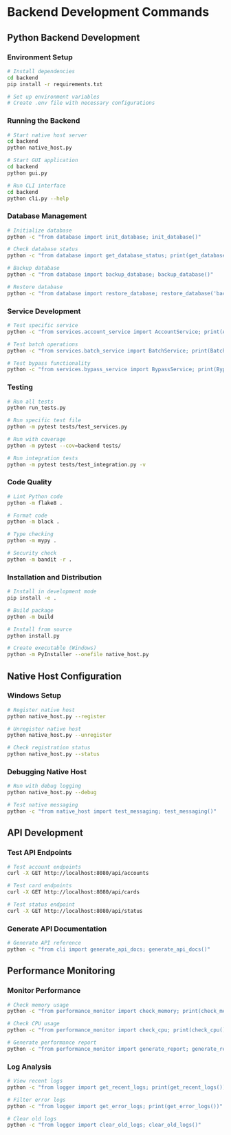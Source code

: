 # Backend Development Commands

## Python Backend Development

### Environment Setup

```bash
# Install dependencies
cd backend
pip install -r requirements.txt

# Set up environment variables
# Create .env file with necessary configurations
```

### Running the Backend

```bash
# Start native host server
cd backend
python native_host.py

# Start GUI application
cd backend
python gui.py

# Run CLI interface
cd backend
python cli.py --help
```

### Database Management

```bash
# Initialize database
python -c "from database import init_database; init_database()"

# Check database status
python -c "from database import get_database_status; print(get_database_status())"

# Backup database
python -c "from database import backup_database; backup_database()"

# Restore database
python -c "from database import restore_database; restore_database('backup_file.db')"
```

### Service Development

```bash
# Test specific service
python -c "from services.account_service import AccountService; print(AccountService.get_all_accounts())"

# Test batch operations
python -c "from services.batch_service import BatchService; print(BatchService.get_status())"

# Test bypass functionality
python -c "from services.bypass_service import BypassService; print(BypassService.test_connection())"
```

### Testing

```bash
# Run all tests
python run_tests.py

# Run specific test file
python -m pytest tests/test_services.py

# Run with coverage
python -m pytest --cov=backend tests/

# Run integration tests
python -m pytest tests/test_integration.py -v
```

### Code Quality

```bash
# Lint Python code
python -m flake8 .

# Format code
python -m black .

# Type checking
python -m mypy .

# Security check
python -m bandit -r .
```

### Installation and Distribution

```bash
# Install in development mode
pip install -e .

# Build package
python -m build

# Install from source
python install.py

# Create executable (Windows)
python -m PyInstaller --onefile native_host.py
```

## Native Host Configuration

### Windows Setup

```bash
# Register native host
python native_host.py --register

# Unregister native host
python native_host.py --unregister

# Check registration status
python native_host.py --status
```

### Debugging Native Host

```bash
# Run with debug logging
python native_host.py --debug

# Test native messaging
python -c "from native_host import test_messaging; test_messaging()"
```

## API Development

### Test API Endpoints

```bash
# Test account endpoints
curl -X GET http://localhost:8080/api/accounts

# Test card endpoints
curl -X GET http://localhost:8080/api/cards

# Test status endpoint
curl -X GET http://localhost:8080/api/status
```

### Generate API Documentation

```bash
# Generate API reference
python -c "from cli import generate_api_docs; generate_api_docs()"
```

## Performance Monitoring

### Monitor Performance

```bash
# Check memory usage
python -c "from performance_monitor import check_memory; print(check_memory())"

# Check CPU usage
python -c "from performance_monitor import check_cpu; print(check_cpu())"

# Generate performance report
python -c "from performance_monitor import generate_report; generate_report()"
```

### Log Analysis

```bash
# View recent logs
python -c "from logger import get_recent_logs; print(get_recent_logs())"

# Filter error logs
python -c "from logger import get_error_logs; print(get_error_logs())"

# Clear old logs
python -c "from logger import clear_old_logs; clear_old_logs()"
```

